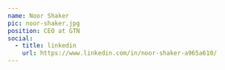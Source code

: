 ```yaml
---
name: Noor Shaker
pic: noor-shaker.jpg
position: CEO at GTN
social:
  - title: linkedin
    url: https://www.linkedin.com/in/noor-shaker-a965a610/
---
```

